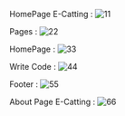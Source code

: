 HomePage E-Catting :
![11](https://user-images.githubusercontent.com/44421049/130348582-177bd15e-cbd4-47ab-bc7a-86d60e793ba2.png)

Pages :
![22](https://user-images.githubusercontent.com/44421049/130348585-b707958a-b0e6-47ca-a2f1-960825a770ff.png)

HomePage :
![33](https://user-images.githubusercontent.com/44421049/130348591-fee238e8-1bdf-4694-8577-03503c1c4c5c.png)

Write Code :
![44](https://user-images.githubusercontent.com/44421049/130348593-cd32578c-6fe8-47c6-92d9-0945500bc292.png)

Footer :
![55](https://user-images.githubusercontent.com/44421049/130348599-5f061c3b-b3bc-44f9-8d91-9f0ca514b6c8.png)

About Page E-Catting :
![66](https://user-images.githubusercontent.com/44421049/130348609-b097c702-3904-4d7b-9d64-d9add2583bae.png)
